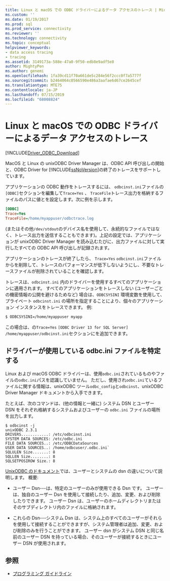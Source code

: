```yaml
---
title: Linux と macOS での ODBC ドライバーによるデータ アクセスのトレース | Microsoft Docs
ms.custom: ''
ms.date: 01/19/2017
ms.prod: sql
ms.prod_service: connectivity
ms.reviewer: ''
ms.technology: connectivity
ms.topic: conceptual
helpviewer_keywords:
- data access tracing
- tracing
ms.assetid: 3149173a-588e-47a0-9f50-edb8e9adf5e8
author: MightyPen
ms.author: genemi
ms.openlocfilehash: 1fa39cd11f70a661de5c284e56f2ccc0f7a5777f
ms.sourcegitcommit: b2464064c0566590e486a3aafae6d67ce2645cef
ms.translationtype: MTE75
ms.contentlocale: ja-JP
ms.lasthandoff: 07/15/2019
ms.locfileid: "68008824"
---
```

# <a name="data-access-tracing-with-the-odbc-driver-on-linux-and-macos"></a>Linux と macOS での ODBC ドライバーによるデータ アクセスのトレース

[!INCLUDE[Driver_ODBC_Download](../../../includes/driver_odbc_download.md)]

MacOS と Linux の unixODBC Driver Manager は、ODBC API 呼び出しの開始と、ODBC Driver for [!INCLUDE[ssNoVersion](../../../includes/ssnoversion-md.md)]の終了のトレースをサポートしています。

アプリケーションの ODBC 動作をトレースするには、 `odbcinst.ini`ファイルの`[ODBC]`セクションを編集して`Trace=Yes` 、 `TraceFile`トレース出力を格納するファイルのパスに値とを設定します。次に例を示します。

```ini
[ODBC]
Trace=Yes
TraceFile=/home/myappuser/odbctrace.log
```

(またはその他`/dev/stdout`のデバイス名を使用して、永続的なファイルではなく、トレース出力を送信することもできます)。上記の設定では、アプリケーションが unixODBC Driver Manager を読み込むたびに、出力ファイルに対して実行したすべての ODBC API 呼び出しが記録されます。

アプリケーションのトレースが終了したら、 `Trace=Yes` `odbcinst.ini`ファイルからを削除して、トレースのパフォーマンスが低下しないようにし、不要なトレースファイルが削除されていることを確認します。

トレースは、`odbcinst.ini` 内のドライバーを使用するすべてのアプリケーションに適用されます。 すべてのアプリケーションをトレースしない (ユーザーごとの機密情報の公開を避けるためなど) 場合は、`ODBCSYSINI` 環境変数を使用して、プライベート `odbcinst.ini` の場所を指定することにより、個々のアプリケーション インスタンスをトレースできます。 例:

```bash
$ ODBCSYSINI=/home/myappuser myapp
```

この場合は、の`Trace=Yes` `[ODBC Driver 13 for SQL Server]` `/home/myappuser/odbcinst.ini`セクションにを追加できます。

## <a name="determining-which-odbcini-file-the-driver-is-using"></a>ドライバーが使用している odbc.ini ファイルを特定する

Linux および macOS ODBC ドライバーは、使用`odbc.ini`されているものやファイルの`odbc.ini`パスを認識していません。 ただし、使用され`odbc.ini`ているファイルに関する情報は、unixODBC ツール`odbc_config`と`odbcinst`、unixODBC Driver Manager ドキュメントから入手できます。

たとえば、次のコマンドは、(他の情報と一緒に) システム DSN とユーザー DSN をそれぞれ格納するシステムおよびユーザーの `odbc.ini` ファイルの場所を出力します。

```
$ odbcinst -j
unixODBC 2.3.1
DRIVERS............: /etc/odbcinst.ini
SYSTEM DATA SOURCES: /etc/odbc.ini
FILE DATA SOURCES..: /etc/ODBCDataSources
USER DATA SOURCES..: /home/odbcuser/.odbc.ini`
SQLULEN Size.......: 8
SQLLEN Size........: 8
SQLSETPOSIROW Size.: 8
```

[UnixODBC のドキュメント](http://www.unixodbc.org/doc/UserManual/)では、ユーザーとシステムの dsn の違いについて説明します。 概要:

- ユーザー Dsn---は、特定のユーザーのみが使用できる Dsn です。 ユーザーは、独自のユーザー Dsn を使用して接続したり、追加、変更、および削除したりできます。 ユーザー Dsn は、ユーザーのホームディレクトリまたはそのサブディレクトリ内のファイルに格納されます。

- これらの Dsn---システム Dsn は、システム上のすべてのユーザーがそれらを使用して接続することができますが、システム管理者は追加、変更、および削除のみを行うことができます。 ユーザー dsn がシステム DSN と同じ名前のユーザー DSN を持っている場合、そのユーザーが接続するときにユーザー DSN が使用されます。

## <a name="see-also"></a>参照

- [プログラミング ガイドライン](../../../connect/odbc/linux-mac/programming-guidelines.md)
